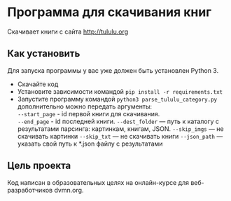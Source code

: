 # Программа для скачивания книг

Cкачивает книги с сайта http://tululu.org


## Как установить
Для запуска программы у вас уже должен быть установлен Python 3.

- Скачайте код
- Установите зависимости командой `pip install -r requirements.txt`
- Запустите программу командой `python3 parse_tululu_category.py`
дополнительно можно передать аргументы:  
`--start_page` - id первой книги для скачивания.     
`--end_page` - id последней книги. 
`--dest_folder` — путь к каталогу с результатами парсинга: картинкам, книгам, JSON.
`--skip_imgs` — не скачивать картинки
`--skip_txt` — не скачивать книги
`--json_path` — указать свой путь к *.json файлу с результатами

## Цель проекта
Код написан в образовательных целях на онлайн-курсе для веб-разработчиков dvmn.org.